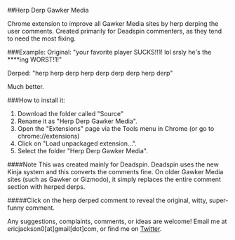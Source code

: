 ##Herp Derp Gawker Media

Chrome extension to improve all Gawker Media sites by herp derping the user comments. Created primarily for Deadspin commenters, as they tend to need the most fixing.

###Example:
Original:	"your favorite player SUCKS!!1! lol srsly he's the ****ing WORST!1!"

Derped:		"herp herp derp herp derp derp derp herp derp"

Much better.

###How to install it:
1. Download the folder called "Source"
2. Rename it as "Herp Derp Gawker Media".
3. Open the "Extensions" page via the Tools menu in Chrome (or go to chrome://extensions)
4. Click on "Load unpackaged extension...".
5. Select the folder "Herp Derp Gawker Media".

####Note
This was created mainly for Deadspin. Deadspin uses the new Kinja system and this converts the comments fine.
On older Gawker Media sites (such as Gawker or Gizmodo), it simply replaces the entire comment section with herped derps.

#####Click on the herp derped comment to reveal the original, witty, super-funny comment.

Any suggestions, complaints, comments, or ideas are welcome! Email me at ericjackson0[at]gmail[dot]com, or find me
on [Twitter](www.twitter.com/ericjackson0).